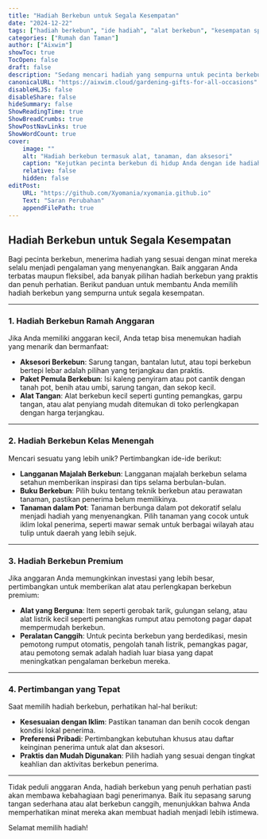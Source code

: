 ```yaml
---
title: "Hadiah Berkebun untuk Segala Kesempatan"
date: "2024-12-22"
tags: ["hadiah berkebun", "ide hadiah", "alat berkebun", "kesempatan spesial"]
categories: ["Rumah dan Taman"]
author: ["Aixwim"]
showToc: true
TocOpen: false
draft: false
description: "Sedang mencari hadiah yang sempurna untuk pecinta berkebun? Jelajahi ide-ide hadiah berkebun yang penuh perhatian dan ramah anggaran untuk segala kesempatan."
canonicalURL: "https://aixwim.cloud/gardening-gifts-for-all-occasions"
disableHLJS: false
disableShare: false
hideSummary: false
ShowReadingTime: true
ShowBreadCrumbs: true
ShowPostNavLinks: true
ShowWordCount: true
cover:
    image: ""
    alt: "Hadiah berkebun termasuk alat, tanaman, dan aksesori"
    caption: "Kejutkan pecinta berkebun di hidup Anda dengan ide hadiah yang sempurna ini."
    relative: false
    hidden: false
editPost:
    URL: "https://github.com/Xyomania/xyomania.github.io"
    Text: "Saran Perubahan"
    appendFilePath: true
---
```


## Hadiah Berkebun untuk Segala Kesempatan  

Bagi pecinta berkebun, menerima hadiah yang sesuai dengan minat mereka selalu menjadi pengalaman yang menyenangkan. Baik anggaran Anda terbatas maupun fleksibel, ada banyak pilihan hadiah berkebun yang praktis dan penuh perhatian. Berikut panduan untuk membantu Anda memilih hadiah berkebun yang sempurna untuk segala kesempatan.  

---

### 1. **Hadiah Berkebun Ramah Anggaran**  

Jika Anda memiliki anggaran kecil, Anda tetap bisa menemukan hadiah yang menarik dan bermanfaat:  
- **Aksesori Berkebun**: Sarung tangan, bantalan lutut, atau topi berkebun bertepi lebar adalah pilihan yang terjangkau dan praktis.  
- **Paket Pemula Berkebun**: Isi kaleng penyiram atau pot cantik dengan tanah pot, benih atau umbi, sarung tangan, dan sekop kecil.  
- **Alat Tangan**: Alat berkebun kecil seperti gunting pemangkas, garpu tangan, atau alat penyiang mudah ditemukan di toko perlengkapan dengan harga terjangkau.  

---

### 2. **Hadiah Berkebun Kelas Menengah**  

Mencari sesuatu yang lebih unik? Pertimbangkan ide-ide berikut:  
- **Langganan Majalah Berkebun**: Langganan majalah berkebun selama setahun memberikan inspirasi dan tips selama berbulan-bulan.  
- **Buku Berkebun**: Pilih buku tentang teknik berkebun atau perawatan tanaman, pastikan penerima belum memilikinya.  
- **Tanaman dalam Pot**: Tanaman berbunga dalam pot dekoratif selalu menjadi hadiah yang menyenangkan. Pilih tanaman yang cocok untuk iklim lokal penerima, seperti mawar semak untuk berbagai wilayah atau tulip untuk daerah yang lebih sejuk.  

---

### 3. **Hadiah Berkebun Premium**  

Jika anggaran Anda memungkinkan investasi yang lebih besar, pertimbangkan untuk memberikan alat atau perlengkapan berkebun premium:  
- **Alat yang Berguna**: Item seperti gerobak tarik, gulungan selang, atau alat listrik kecil seperti pemangkas rumput atau pemotong pagar dapat mempermudah berkebun.  
- **Peralatan Canggih**: Untuk pecinta berkebun yang berdedikasi, mesin pemotong rumput otomatis, pengolah tanah listrik, pemangkas pagar, atau pemotong semak adalah hadiah luar biasa yang dapat meningkatkan pengalaman berkebun mereka.  

---

### 4. **Pertimbangan yang Tepat**  

Saat memilih hadiah berkebun, perhatikan hal-hal berikut:  
- **Kesesuaian dengan Iklim**: Pastikan tanaman dan benih cocok dengan kondisi lokal penerima.  
- **Preferensi Pribadi**: Pertimbangkan kebutuhan khusus atau daftar keinginan penerima untuk alat dan aksesori.  
- **Praktis dan Mudah Digunakan**: Pilih hadiah yang sesuai dengan tingkat keahlian dan aktivitas berkebun penerima.  

---

Tidak peduli anggaran Anda, hadiah berkebun yang penuh perhatian pasti akan membawa kebahagiaan bagi penerimanya. Baik itu sepasang sarung tangan sederhana atau alat berkebun canggih, menunjukkan bahwa Anda memperhatikan minat mereka akan membuat hadiah menjadi lebih istimewa.  

Selamat memilih hadiah!
